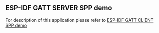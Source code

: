 ## ESP-IDF GATT SERVER SPP demo

For description of this application please refer to [ESP-IDF GATT CLIENT SPP demo](https://github.com/espressif/esp-idf/blob/master/examples/bluetooth/bluedroid/ble/ble_spp_client/README.md)
